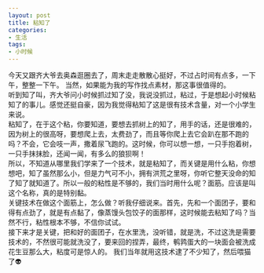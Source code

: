 ```yaml
---
layout: post
title: 粘知了
categories:
- 生活
tags:
- 小时候
---
```


今天又跟齐大爷去奥森逛圈去了，周末走走散散心挺好，不过占时间有点多，一下午，整整一下午。
当然，如果能为我的写作找点素材，那这事很值得的。  
听到知了叫，齐大爷问小时候抓过知了没，我说没抓过，粘过，于是想起小时候粘知了的事儿。感觉还挺自豪，因为我觉得粘知了这是很有技术含量，对一个小学生来说。  
粘知了，在于这个粘，你要知道，要想去抓树上的知了，用手的话，还是很难的，因为树上的很高呀，要想爬上去，太费劲了，而且等你爬上去它会趴在那不跑的吗？不会，它会吱一声，撒着尿飞跑的。这时候，你可以想一想，一只手抱着树，一只手抹抹脸，还闻一闻，有多么的狼狈啊！  
所以，不知道从哪里我们学来了一个技术，就是粘知了，而关键是用什么粘，你想想吧，知了虽然那么小，但是力气可不小，拥有洪荒之里呀，你听它整天没命的知了知了就知道了。所以一般的粘性是不够的，我们当时用什么呢？面筋。应该是叫这个名称，真的是特别黏。  
关键技术在做这个面筋上，怎么做？听我仔细说来。首先，先和一个面团子，要和得有点劲了，就是有点黏了，像蒸馒头包饺子的面那样，这时候能去粘知了吗？当然不行，粘性根本不够，不信你试试。  
接下来才是关键，把和好的面团子，在水里洗，没听错，就是洗，不过这洗是需要技术的，不然很可能就洗没了，要来回的捏弄，最终，鹌鹑蛋大的一块面会被洗成花生豆那么大，粘度可是惊人的。
我们当年就用这技术逮了不少知了，然后喂猫了👽